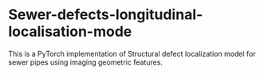 # Sewer-defects-longitudinal-localisation-mode
This is a PyTorch implementation of Structural defect localization model for sewer pipes using imaging geometric features.
